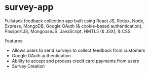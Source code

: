 # survey-app
Fullstack feedback collection app built using React JS, Redux, Node, Express, MongoDB, Google OAuth (& cookie-based authentication), PassportJS, MongooseJS, JavaScript, HMTL5 (& JSX), &amp; CSS.

Features:
* Allows users to send surveys to collect feedback from customers
* Google OAuth authentication
* Ability to accept and process credit card payments from users
* Survey Creation
